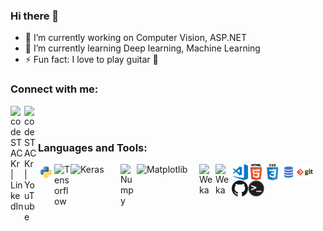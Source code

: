 ### Hi there 👋

<!--
**Debobrata-Chakraborty-Kakon/Debobrata-Chakraborty-Kakon** is a ✨ _special_ ✨ repository because its `README.md` (this file) appears on your GitHub profile.

Here are some ideas to get you started:
- 👯 I’m looking to collaborate on ...
- 🤔 I’m looking for help with ...
- 💬 Ask me about ...
- 😄 Pronouns: ...
- 📫 How to reach me:
 ...
-->
- 🔭 I’m currently working on Computer Vision, ASP.NET 
- 🌱 I’m currently learning Deep learning, Machine Learning
 - ⚡ Fun fact: I love to play guitar 🎸 

### Connect with me: </br>
[<img align="left" alt="codeSTACKr | LinkedIn" width="22px" src="https://cdn.jsdelivr.net/npm/simple-icons@v3/icons/linkedin.svg" />][linkedin]
[<img align="left" alt="codeSTACKr | YouTube" width="22px" src="https://cdn.jsdelivr.net/npm/simple-icons@v3/icons/youtube.svg" />][youtube]
</br>
</br>


### Languages and Tools:
<img align="left" alt="Python" width="26px" src="https://raw.githubusercontent.com/github/explore/80688e429a7d4ef2fca1e82350fe8e3517d3494d/topics/python/python.png" />
<img align="left" alt="Tensorflow" width="26px" src="https://img.icons8.com/color/50/000000/tensorflow.png"/>
<img align="left" alt="Keras" width="80x" src="https://keras.io/img/logo.png" />
<img align="left" alt="Numpy" width="26x" src="https://techscript24.com/wp-content/uploads/2020/10/86498201-a8bd8680-bd39-11ea-9d08-66b610a8dc01.png" />
<img align="left" alt="Matplotlib" width="100px" src="https://matplotlib.org/stable/_static/logo2_compressed.svg" />
<img align="left" alt="Weka" width="26x" src="https://images.g2crowd.com/uploads/product/image/large_detail/large_detail_8c10cc72a4d651d34af6b29fb7c84c01/weka.png" />
<img align="left" alt="Weka" width="26x" src="https://www.vhv.rs/dpng/d/38-384674_opencv-logo-png-transparent-png.png" />


<img align="left" alt="Visual Studio Code" width="26px" src="https://raw.githubusercontent.com/github/explore/80688e429a7d4ef2fca1e82350fe8e3517d3494d/topics/visual-studio-code/visual-studio-code.png" />
<img align="left" alt="HTML5" width="26px" src="https://raw.githubusercontent.com/github/explore/80688e429a7d4ef2fca1e82350fe8e3517d3494d/topics/html/html.png" />
<img align="left" alt="CSS3" width="26px" src="https://raw.githubusercontent.com/github/explore/80688e429a7d4ef2fca1e82350fe8e3517d3494d/topics/css/css.png" />
<img align="left" alt="SQL" width="26px" src="https://raw.githubusercontent.com/github/explore/80688e429a7d4ef2fca1e82350fe8e3517d3494d/topics/sql/sql.png" />
<img align="left" alt="Git" width="26px" src="https://raw.githubusercontent.com/github/explore/80688e429a7d4ef2fca1e82350fe8e3517d3494d/topics/git/git.png" />
<img align="left" alt="GitHub" width="26px" src="https://raw.githubusercontent.com/github/explore/78df643247d429f6cc873026c0622819ad797942/topics/github/github.png" />
<img align="left" alt="Terminal" width="26px" src="https://raw.githubusercontent.com/github/explore/80688e429a7d4ef2fca1e82350fe8e3517d3494d/topics/terminal/terminal.png" />

<br />
<br />





[linkedin]:https://www.linkedin.com/in/debobrata-chakraborty/
[youtube]:https://www.youtube.com/channel/UCTCs2AUpmGcol53GVgitBew




